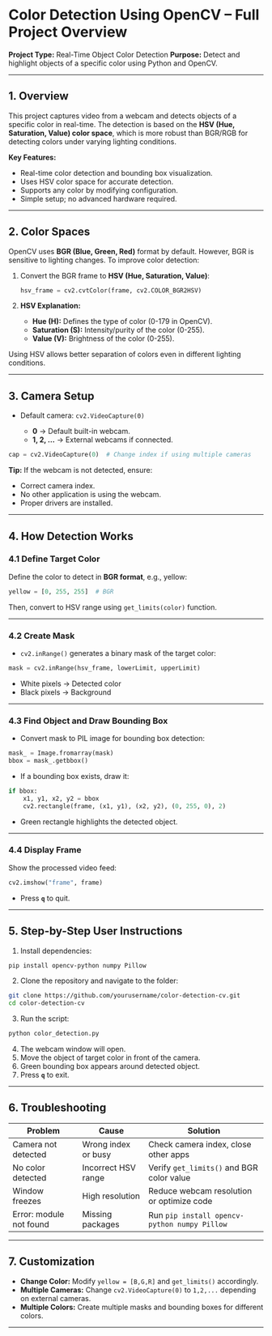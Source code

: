 # Color Detection Using OpenCV – Full Project Overview 

**Project Type:** Real-Time Object Color Detection
**Purpose:** Detect and highlight objects of a specific color using Python and OpenCV.

---

## 1. Overview

This project captures video from a webcam and detects objects of a specific color in real-time. The detection is based on the **HSV (Hue, Saturation, Value) color space**, which is more robust than BGR/RGB for detecting colors under varying lighting conditions.

**Key Features:**

* Real-time color detection and bounding box visualization.
* Uses HSV color space for accurate detection.
* Supports any color by modifying configuration.
* Simple setup; no advanced hardware required.

---

## 2. Color Spaces

OpenCV uses **BGR (Blue, Green, Red)** format by default. However, BGR is sensitive to lighting changes. To improve color detection:

1. Convert the BGR frame to **HSV (Hue, Saturation, Value)**:

   ```python
   hsv_frame = cv2.cvtColor(frame, cv2.COLOR_BGR2HSV)
   ```

2. **HSV Explanation:**

   * **Hue (H):** Defines the type of color (0-179 in OpenCV).
   * **Saturation (S):** Intensity/purity of the color (0-255).
   * **Value (V):** Brightness of the color (0-255).

Using HSV allows better separation of colors even in different lighting conditions.

---

## 3. Camera Setup

* Default camera: `cv2.VideoCapture(0)`

  * **0** → Default built-in webcam.
  * **1, 2, …** → External webcams if connected.

```python
cap = cv2.VideoCapture(0)  # Change index if using multiple cameras
```

**Tip:** If the webcam is not detected, ensure:

* Correct camera index.
* No other application is using the webcam.
* Proper drivers are installed.

---

## 4. How Detection Works

### 4.1 Define Target Color

Define the color to detect in **BGR format**, e.g., yellow:

```python
yellow = [0, 255, 255]  # BGR
```

Then, convert to HSV range using `get_limits(color)` function.

---

### 4.2 Create Mask

* `cv2.inRange()` generates a binary mask of the target color:

```python
mask = cv2.inRange(hsv_frame, lowerLimit, upperLimit)
```

* White pixels → Detected color
* Black pixels → Background

---

### 4.3 Find Object and Draw Bounding Box

* Convert mask to PIL image for bounding box detection:

```python
mask_ = Image.fromarray(mask)
bbox = mask_.getbbox()
```

* If a bounding box exists, draw it:

```python
if bbox:
    x1, y1, x2, y2 = bbox
    cv2.rectangle(frame, (x1, y1), (x2, y2), (0, 255, 0), 2)
```

* Green rectangle highlights the detected object.

---

### 4.4 Display Frame

Show the processed video feed:

```python
cv2.imshow("frame", frame)
```

* Press **`q`** to quit.

---

## 5. Step-by-Step User Instructions

1. Install dependencies:

```bash
pip install opencv-python numpy Pillow
```

2. Clone the repository and navigate to the folder:

```bash
git clone https://github.com/yourusername/color-detection-cv.git
cd color-detection-cv
```

3. Run the script:

```bash
python color_detection.py
```

4. The webcam window will open.
5. Move the object of target color in front of the camera.
6. Green bounding box appears around detected object.
7. Press **`q`** to exit.

---

## 6. Troubleshooting

| Problem                 | Cause               | Solution                                     |
| ----------------------- | ------------------- | -------------------------------------------- |
| Camera not detected     | Wrong index or busy | Check camera index, close other apps         |
| No color detected       | Incorrect HSV range | Verify `get_limits()` and BGR color value    |
| Window freezes          | High resolution     | Reduce webcam resolution or optimize code    |
| Error: module not found | Missing packages    | Run `pip install opencv-python numpy Pillow` |

---

## 7. Customization

* **Change Color:** Modify `yellow = [B,G,R]` and `get_limits()` accordingly.
* **Multiple Cameras:** Change `cv2.VideoCapture(0)` to `1,2,...` depending on external cameras.
* **Multiple Colors:** Create multiple masks and bounding boxes for different colors.

---


